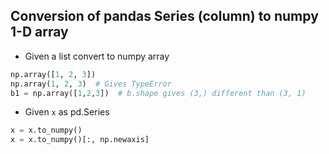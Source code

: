 ## Conversion of pandas Series (column) to numpy 1-D array

- Given a list convert to numpy array
```python
np.array([1, 2, 3])
np.array(1, 2, 3)  # Gives TypeError
b1 = np.array([1,2,3])  # b.shape gives (3,) different than (3, 1)
```

- Given `x` as pd.Series

```python
x = x.to_numpy()
x = x.to_numpy()[:, np.newaxis]
```


